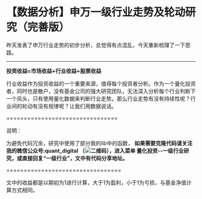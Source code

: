 # 【数据分析】申万一级行业走势及轮动研究（完善版）

昨天发表了申万行业走势的初步分析，总觉得有点混乱，今天重新梳理了一下思路。

*************************************************************************

**投资收益=市场收益+行业收益+股票收益**

行业收益作为投资收益的一个重要来源，值得每个投资者分析。作为一个量化投资者，同时也是散户，没有基金公司的强大研究团队，无法深入分析每个行业判断下一个风头，只有使用量化数据来判断行业走势。那么行业走势有没有持续性呢？行业间的轮动有没有规律呢？让我们用数据说话。

================================

说明：

为避免代码冗余，研究中使用了部分我的lib中的函数，
**如果需要克隆代码请关注我的微信公众号:quant_digital （![二维码](http://storage-uqer.datayes.com/5593ee2bf9f06cb55f4f18a9/5ff062ec-2ed0-11e7-9a94-0242ac140004)），进入菜单 量化投资--一级行业研究，或直接回复“一级行业”，文中有代码分享地址。**

=================================

文中的收益都是以期初为1进行计算，大于1为盈利，小于1为亏损，与基金净值计算方式相同。